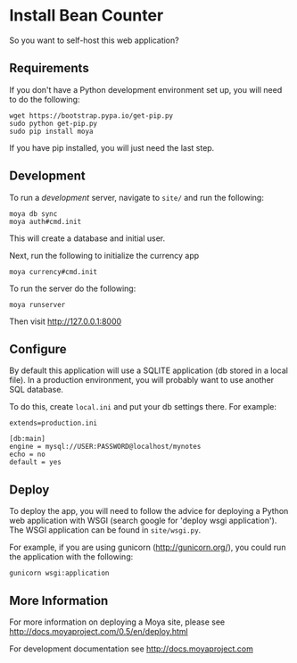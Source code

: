 # Install Bean Counter

So you want to self-host this web application?

## Requirements


If you don't have a Python development environment set up, you will need to do the following:

````
wget https://bootstrap.pypa.io/get-pip.py
sudo python get-pip.py
sudo pip install moya
````

If you have pip installed, you will just need the last step.

## Development

To run a *development* server, navigate to `site/` and run the following:

```
moya db sync
moya auth#cmd.init
```

This will create a database and initial user.

Next, run the following to initialize the currency app

```
moya currency#cmd.init
```


To run the server do the following:

```
moya runserver
```

Then visit http://127.0.0.1:8000

## Configure

By default this application will use a SQLITE application (db stored in a local file). In a production environment, you will probably want to use another SQL database.

To do this, create `local.ini` and put your db settings there. For example:

```
extends=production.ini

[db:main]
engine = mysql://USER:PASSWORD@localhost/mynotes
echo = no
default = yes
```

## Deploy

To deploy the app, you will need to follow the advice for deploying a Python web application with WSGI (search google for 'deploy wsgi application'). The WSGI application can be found in `site/wsgi.py`.

For example, if you are using gunicorn (http://gunicorn.org/), you could run the application with the following:

```
gunicorn wsgi:application
```


## More Information

For more information on deploying a Moya site, please see http://docs.moyaproject.com/0.5/en/deploy.html

For development documentation see http://docs.moyaproject.com


